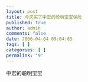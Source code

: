 ```yaml
---
layout: post
title: 今天买了中宏的聪明宝宝保险
published: true
author: admin
comments: false
date: 2006-04-04 09:04:03
tags: [ ]
categories: [ ]
permalink: "9"
---
```

中宏的聪明宝宝